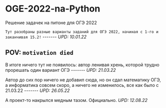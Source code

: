 # OGE-2022-na-Python
 Решение задачек на питоне для ОГЭ 2022

`Тут разобраны разные варианты заданий для ОГЭ 2022, начиная с 1-го и заканчивая 15.2!` -------    _UPD: 10.01.22_

## POV: `motivation died`

В итоге ничего тут не появилось: автор ленивая хрень, которой трудно прорешать один вариант ОГЭ -------     _UPD: 21.03.22_

Автор до сих пор ничего не добавил сюда, но он сдал математику ОГЭ, а информатика совсем скоро, а ничего не изменилось, все как было с 21.03.22 ------- _UPD: 26.05.22_

А проект-то накрылся медным тазом. Официально. _UPD: 12.08.22_
